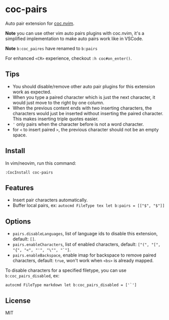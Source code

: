 # coc-pairs

Auto pair extension for [coc.nvim](https://github.com/neoclide/coc.nvim).

**Note** you can use other vim auto pairs plugins with coc.nvim, it's a
simplified implementation to make auto pairs work like in VSCode.

**Note** `b:coc_paires` have renamed to `b:pairs`

For enhanced `<CR>` experience, checkout `:h coc#on_enter()`.

## Tips

- You should disable/remove other auto pair plugins for this extension work as expected.
- When you type a paired character which is just the next character, it would just move to the right by one column.
- When the previous content ends with two inserting characters, the characters would just be inserted without inserting the paired character. This makes inserting triple quotes easier.
- `'` only pairs when the character before is not a word character.
- for `<` to insert paired `>`, the previous character should not be an empty space.

## Install

In vim/neovim, run this command:

```
:CocInstall coc-pairs
```

## Features

- Insert pair characters automatically.
- Buffer local pairs, ex: `autocmd FileType tex let b:pairs = [["$", "$"]]`

## Options

- `pairs.disableLanguages`, list of language ids to disable this extension, default: `[]`.
- `pairs.enableCharacters`, list of enabled characters, default: `` ["(", "[", "{", "<", "'", "\"", "`"] ``.
- `pairs.enableBackspace`, enable imap for backspace to remove paired characters,
  default: `true`, won't work when `<bs>` is already mapped.

To disable characters for a specified filetype, you can use `b:coc_pairs_disabled`, ex:

    autocmd FileType markdown let b:coc_pairs_disabled = ['`']

## License

MIT
